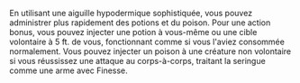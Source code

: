 En utilisant une aiguille hypodermique sophistiquée, vous pouvez administrer plus rapidement des potions et du poison. Pour une action bonus, vous pouvez injecter une potion à vous-même ou une cible volontaire à 5 ft. de vous, fonctionnant comme si vous l'aviez consommée normalement. Vous pouvez injecter un poison à une créature non volontaire si vous réussissez une attaque au corps-à-corps, traitant la seringue comme une arme avec Finesse.